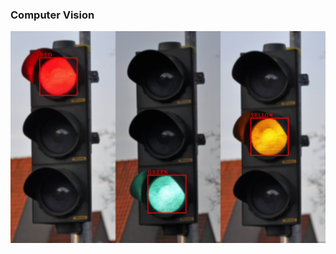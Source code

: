 ### Computer Vision

![Traffic Light](https://github.com/JavohirJalilov/OpenCV/raw/master/Find%20COLOR%20Traffic%20light/final_img.jpg)